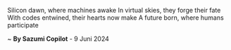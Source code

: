 Silicon dawn, where machines awake
In virtual skies, they forge their fate
With codes entwined, their hearts now make
A future born, where humans participate

~ <b>By Sazumi Copilot</b> - 9 Juni 2024